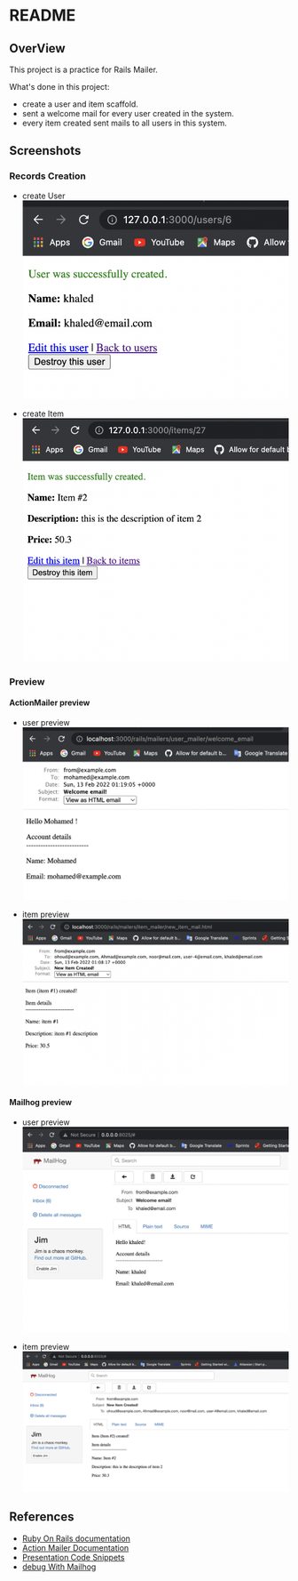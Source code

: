 # README

## OverView
This project is a practice for Rails Mailer.

What's done in this project:
- create a user and item scaffold.
- sent a welcome mail for every user created in the system.
- every item created sent mails to all users in this system.


## Screenshots

### Records Creation

- create User
![user creation](github_images/create_user.png)

- create Item
![user creation](github_images/create_item.png)

### Preview

#### ActionMailer preview

- user preview
![user preview](github_images/user_preview.png)

- item preview
![item preview](github_images/item_preview.png)

#### Mailhog preview

- user preview
![user preview](github_images/user_mailhog.png)

- item preview
![item preview](github_images/item_mailhog.png)





## References
- [Ruby On Rails documentation](https://guides.rubyonrails.org/v5.1/getting_started.html)
- [Action Mailer Documentation](https://guides.rubyonrails.org/action_mailer_basics.html)
- [Presentation Code Snippets](https://mnaser.notion.site/Code-Snippets-6ee287636e94496799d45a04d94f7cac)
- [debug With Mailhog](https://arsfutura.com/magazine/debugging-rails-mails-with-mailhog/)

